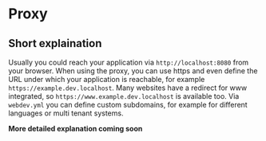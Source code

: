 # Proxy

## Short explaination

Usually you could reach your application via `http://localhost:8080` from your browser. When using the proxy, you can use https and even define the URL under which your application is reachable, for example `https://example.dev.localhost`. Many websites have a redirect for www integrated, so `https://www.example.dev.localhost` is available too. Via `webdev.yml` you can define custom subdomains, for example for different languages or multi tenant systems.

**More detailed explanation coming soon**